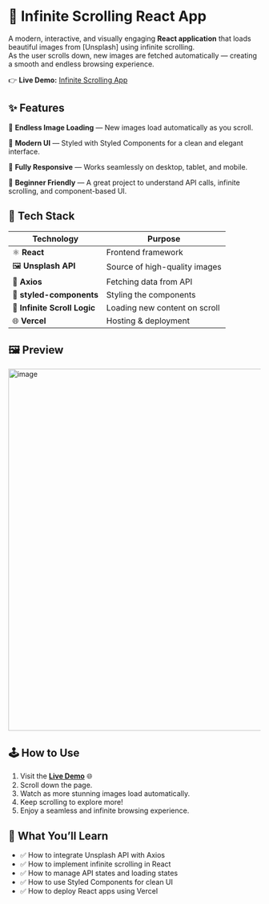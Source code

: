 # 🌄 Infinite Scrolling React App

A modern, interactive, and visually engaging **React application** that loads beautiful images from [Unsplash] using infinite scrolling.  
As the user scrolls down, new images are fetched automatically — creating a smooth and endless browsing experience.

👉 **Live Demo:** [Infinite Scrolling App](https://infinite-scrolling-react-js.vercel.app/)


## ✨ Features

📸 **Endless Image Loading** — New images load automatically as you scroll.  

🎨 **Modern UI** — Styled with Styled Components for a clean and elegant interface. 

📱 **Fully Responsive** — Works seamlessly on desktop, tablet, and mobile.

🧠 **Beginner Friendly** — A great project to understand API calls, infinite scrolling, and component-based UI.

## 🚀 Tech Stack

| Technology                     | Purpose                                  |
|----------------------------------|-------------------------------------------|
| ⚛️ **React**                     | Frontend framework                        |
| 🖼️ **Unsplash API**             | Source of high-quality images            |
| 📡 **Axios**                     | Fetching data from API                   |
| 💅 **styled-components**        | Styling the components                   |
| 🔁 **Infinite Scroll Logic**    | Loading new content on scroll            |
| 🌐 **Vercel**                   | Hosting & deployment                     |

## 🖼️ Preview
<img width="1365" height="724" alt="image" src="https://github.com/user-attachments/assets/4d9e07e2-7921-448f-9a27-231aec9f77e5" />

## 🕹️ How to Use

1. Visit the **[Live Demo](https://infinite-scrolling-react-js.vercel.app/)** 🌐  
2. Scroll down the page.  
3. Watch as more stunning images load automatically.  
4. Keep scrolling to explore more!  
5. Enjoy a seamless and infinite browsing experience.

## 🧠 What You’ll Learn
- ✅ How to integrate Unsplash API with Axios  
- ✅ How to implement infinite scrolling in React  
- ✅ How to manage API states and loading states  
- ✅ How to use Styled Components for clean UI  
- ✅ How to deploy React apps using Vercel




